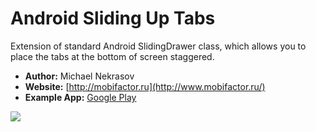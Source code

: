 Android Sliding Up Tabs
===========

Extension of standard Android SlidingDrawer class, which allows you to place the tabs at the bottom of screen staggered.

- **Author:** Michael Nekrasov
- **Website:** [http://mobifactor.ru](http://www.mobifactor.ru/)
- **Example App:** [Google Play](https://play.google.com/store/apps/details?id=com.mobifactor.mig)

<img src="https://github.com/miklen326/slidingtabs/blob/master/screen.png?raw=true" />
